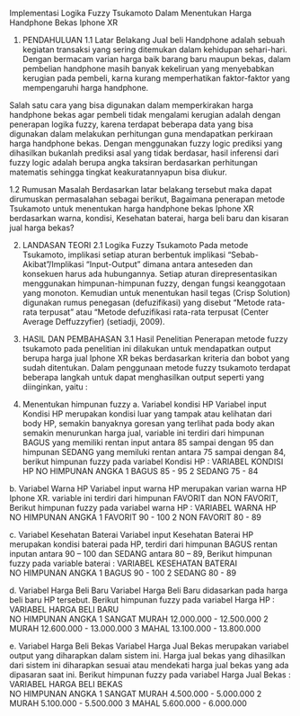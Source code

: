 Implementasi Logika Fuzzy Tsukamoto Dalam Menentukan 
Harga Handphone Bekas Iphone XR



1.	PENDAHULUAN
1.1	Latar Belakang
Jual beli Handphone adalah sebuah kegiatan transaksi yang sering ditemukan dalam kehidupan sehari-hari. Dengan bermacam varian harga baik barang baru maupun bekas, dalam pembelian handphone masih banyak kekeliruan yang menyebabkan kerugian pada pembeli, karna kurang memperhatikan faktor-faktor  yang mempengaruhi harga handphone.

Salah satu cara yang bisa digunakan dalam memperkirakan harga handphone bekas agar pembeli tidak mengalami kerugian adalah dengan penerapan logika fuzzy, karena terdapat beberapa data yang bisa digunakan dalam melakukan perhitungan guna mendapatkan perkiraan harga handphone bekas. Dengan menggunakan fuzzy logic prediksi yang dihasilkan bukanlah prediksi asal yang tidak berdasar, hasil inferensi dari fuzzy logic adalah berupa angka taksiran berdasarkan perhitungan matematis sehingga tingkat keakuratannyapun bisa diukur. 

1.2	Rumusan Masalah
Berdasarkan latar belakang tersebut maka dapat dirumuskan permasalahan sebagai berikut, Bagaimana penerapan metode Tsukamoto untuk menentukan harga handphone bekas Iphone XR berdasarkan warna, kondisi, Kesehatan baterai, harga beli baru dan kisaran jual harga bekas? 

2.	LANDASAN TEORI
2.1	Logika Fuzzy Tsukamoto
Pada metode Tsukamoto, implikasi setiap aturan berbentuk implikasi “Sebab-Akibat”/Implikasi “Input-Output” dimana antara anteseden dan konsekuen harus ada hubungannya. Setiap aturan direpresentasikan menggunakan himpunan-himpunan fuzzy, dengan fungsi keanggotaan yang monoton. Kemudian untuk menentukan hasil tegas (Crisp Solution) digunakan rumus penegasan (defuzifikasi) yang disebut “Metode rata-rata terpusat” atau “Metode defuzifikasi rata-rata terpusat (Center Average Deffuzzyfier) (setiadji, 2009).

3.	HASIL DAN PEMBAHASAN
3.1	Hasil Penelitian
Penerapan metode fuzzy tsukamoto pada penelitian ini dilakukan untuk mendapatkan output berupa harga jual Iphone XR bekas berdasarkan kriteria dan bobot yang sudah ditentukan. Dalam penggunaan metode fuzzy tsukamoto terdapat beberapa langkah untuk dapat menghasilkan output seperti yang diinginkan, yaitu :
 
1.	Menentukan himpunan fuzzy
a.	Variabel kondisi HP
Variabel input Kondisi HP merupakan kondisi luar yang tampak atau kelihatan dari body HP, semakin banyaknya goresan yang terlihat pada body akan semakin menurunkan harga jual, variable ini terdiri dari himpunan BAGUS yang memiliki rentan input antara 85 sampai dengan 95 dan himpunan SEDANG yang memiluki rentan antara 75 sampai dengan 84, berikut himpunan fuzzy pada variabel Kondisi HP : 
VARIABEL KONDISI HP	
NO	HIMPUNAN	ANGKA
1	BAGUS	85 - 95
2	SEDANG	75 - 84


b. Variabel Warna HP
Variabel input warna HP merupakan varian warna HP Iphone XR. variable ini terdiri dari himpunan FAVORIT dan NON FAVORIT, Berikut himpunan fuzzy pada variabel warna HP :
VARIABEL WARNA HP	
NO 	HIMPUNAN	ANGKA
1	FAVORIT	90 - 100
2	NON FAVORIT	80 - 89


c. Variabel Kesehatan Baterai
Variabel input Kesehatan Baterai HP merupakan kondisi baterai pada HP, terdiri dari himpunan BAGUS rentan inputan antara 90 – 100 dan SEDANG antara 80 – 89, Berikut himpunan fuzzy pada variable baterai :
VARIABEL KESEHATAN BATERAI	
NO	HIMPUNAN	ANGKA
1	BAGUS	90 - 100
2	SEDANG	80 - 89


d. Variabel Harga Beli Baru
Variabel Harga Beli Baru didasarkan pada harga beli baru HP tersebut. Berikut himpunan fuzzy pada variabel Harga HP : 
VARIABEL HARGA BELI BARU	
NO	HIMPUNAN	ANGKA
1	SANGAT MURAH	12.000.000 - 12.500.000
2	MURAH	12.600.000 - 13.000.000
3	MAHAL	13.100.000 - 13.800.000


e. Variabel Harga Beli Bekas
Variabel Harga Jual Bekas merupakan variabel output yang diharapkan dalam sistem ini. Harga jual bekas yang dihasilkan dari sistem ini diharapkan sesuai atau mendekati harga jual bekas yang ada dipasaran saat ini. Berikut himpunan fuzzy pada variabel Harga Jual Bekas : 
VARIABEL HARGA BELI BEKAS	
NO	HIMPUNAN	ANGKA
1	SANGAT MURAH	4.500.000 - 5.000.000
2	MURAH	5.100.000 - 5.500.000
3	MAHAL	5.600.000 - 6.000.000


